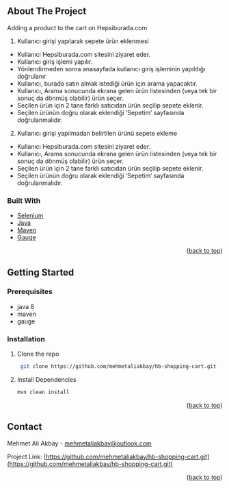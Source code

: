 <div id="top"></div>

<!-- ABOUT THE PROJECT -->
## About The Project


Adding a product to the cart on Hepsiburada.com
1. Kullanıcı girişi yapılarak sepete ürün eklenmesi
*  Kullanıcı Hepsiburada.com sitesini ziyaret eder.
*  Kullanıcı giriş işlemi yapılır.
*  Yönlendirmeden sonra anasayfada kullanıcı giriş işleminin yapıldığı doğrulanır
*   Kullanıcı, burada satın almak istediği ürün için arama yapacaktır.
*  Kullanıcı, Arama sonucunda ekrana gelen ürün listesinden (veya tek bir sonuç da dönmüş olabilir) ürün seçer.
*   Seçilen ürün için 2 tane farklı satıcıdan ürün seçilip sepete eklenir.
*  Seçilen ürünün doğru olarak eklendiği ‘Sepetim’ sayfasında doğrulanmalıdır.
2. Kullanıcı girişi yapılmadan belirtilen ürünü sepete ekleme
*  Kullanıcı Hepsiburada.com sitesini ziyaret eder.
*   Kullanıcı, Arama sonucunda ekrana gelen ürün listesinden (veya tek bir sonuç da dönmüş olabilir) ürün seçer.
*  Seçilen ürün için 2 tane farklı satıcıdan ürün seçilip sepete eklenir.
*  Seçilen ürünün doğru olarak eklendiği ‘Sepetim’ sayfasında doğrulanmalıdır.




### Built With


* [Selenium](https://www.selenium.dev/)
* [Java](https://www.java.com/)
* [Maven](https://maven.apache.org/)
* [Gauge](https://gauge.org/)

<p align="right">(<a href="#top">back to top</a>)</p>



<!-- GETTING STARTED -->
## Getting Started


### Prerequisites

* java 8
* maven
* gauge

### Installation

1. Clone the repo
   ```sh
    git clone https://github.com/mehmetaliakbay/hb-shopping-cart.git
   ```
2. Install Dependencies
   ```sh
   mvn clean install
   ```


<p align="right">(<a href="#top">back to top</a>)</p>





<!-- CONTACT -->
## Contact

Mehmet Ali Akbay - mehmetaliakbay@outlook.com

Project Link: [https://github.com/mehmetaliakbay/hb-shopping-cart.git](https://github.com/mehmetaliakbay/hb-shopping-cart.git)

<p align="right">(<a href="#top">back to top</a>)</p>




